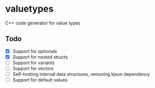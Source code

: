 # valuetypes

C++ code generator for value types

## Todo

- [x] Support for optionals
- [x] Support for nested structs
- [ ] Support for variants
- [ ] Support for vectors
- [ ] Self-hosting internal data structures, removing kjson dependency
- [ ] Support for default values
